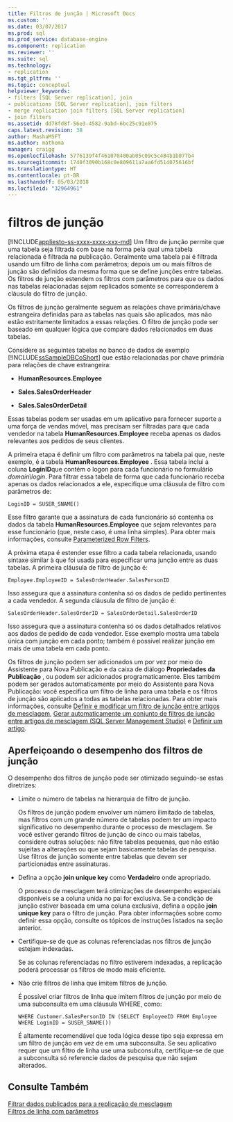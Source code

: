 ```yaml
---
title: Filtros de junção | Microsoft Docs
ms.custom: ''
ms.date: 03/07/2017
ms.prod: sql
ms.prod_service: database-engine
ms.component: replication
ms.reviewer: ''
ms.suite: sql
ms.technology:
- replication
ms.tgt_pltfrm: ''
ms.topic: conceptual
helpviewer_keywords:
- filters [SQL Server replication], join
- publications [SQL Server replication], join filters
- merge replication join filters [SQL Server replication]
- join filters
ms.assetid: dd78fd8f-56e3-4582-9abd-6bc25c91e075
caps.latest.revision: 38
author: MashaMSFT
ms.author: mathoma
manager: craigg
ms.openlocfilehash: 5776139f4f461070400ab05c09c5c484b1b077b4
ms.sourcegitcommit: 1740f3090b168c0e809611a7aa6fd514075616bf
ms.translationtype: HT
ms.contentlocale: pt-BR
ms.lasthandoff: 05/03/2018
ms.locfileid: "32964961"
---
```

# <a name="join-filters"></a>filtros de junção
[!INCLUDE[appliesto-ss-xxxx-xxxx-xxx-md](../../../includes/appliesto-ss-xxxx-xxxx-xxx-md.md)]
  Um filtro de junção permite que uma tabela seja filtrada com base na forma pela qual uma tabela relacionada é filtrada na publicação. Geralmente uma tabela pai é filtrada usando um filtro de linha com parâmetros; depois um ou mais filtros de junção são definidos da mesma forma que se define junções entre tabelas. Os filtros de junção estendem os filtros com parâmetros para que os dados nas tabelas relacionadas sejam replicados somente se corresponderem à cláusula do filtro de junção.  
  
 Os filtros de junção geralmente seguem as relações chave primária/chave estrangeira definidas para as tabelas nas quais são aplicados, mas não estão estritamente limitados a essas relações. O filtro de junção pode ser baseado em qualquer lógica que compare dados relacionados em duas tabelas.  
  
 Considere as seguintes tabelas no banco de dados de exemplo [!INCLUDE[ssSampleDBCoShort](../../../includes/sssampledbcoshort-md.md)] que estão relacionadas por chave primária para relações de chave estrangeira:  
  
-   **HumanResources.Employee**  
  
-   **Sales.SalesOrderHeader**  
  
-   **Sales.SalesOrderDetail**  
  
 Essas tabelas podem ser usadas em um aplicativo para fornecer suporte a uma força de vendas móvel, mas precisam ser filtradas para que cada vendedor na tabela **HumanResources.Employee** receba apenas os dados relevantes aos pedidos de seus clientes.  
  
 A primeira etapa é definir um filtro com parâmetros na tabela pai que, neste exemplo, é a tabela **HumanResources.Employee** . Essa tabela inclui a coluna **LoginID**que contém o logon para cada funcionário no formulário *domain\login*. Para filtrar essa tabela de forma que cada funcionário receba apenas os dados relacionados a ele, especifique uma cláusula de filtro com parâmetros de:  
  
```  
LoginID = SUSER_SNAME()  
```  
  
 Esse filtro garante que a assinatura de cada funcionário só contenha os dados da tabela **HumanResources.Employee** que sejam relevantes para esse funcionário (que, neste caso, é uma linha simples). Para obter mais informações, consulte [Parameterized Row Filters](../../../relational-databases/replication/merge/parameterized-filters-parameterized-row-filters.md).  
  
 A próxima etapa é estender esse filtro a cada tabela relacionada, usando sintaxe similar à que foi usada para especificar uma junção entre as duas tabelas. A primeira cláusula de filtro de junção é:  
  
```  
Employee.EmployeeID = SalesOrderHeader.SalesPersonID  
```  
  
 Isso assegura que a assinatura contenha só os dados de pedido pertinentes a cada vendedor. A segunda cláusula de filtro de junção é:  
  
```  
SalesOrderHeader.SalesOrderID = SalesOrderDetail.SalesOrderID  
```  
  
 Isso assegura que a assinatura contenha só os dados detalhados relativos aos dados de pedido de cada vendedor. Esse exemplo mostra uma tabela única com junção em cada ponto; também é possível realizar junção em mais de uma tabela em cada ponto.  
  
 Os filtros de junção podem ser adicionados um por vez por meio do Assistente para Nova Publicação e da caixa de diálogo **Propriedades da Publicação** , ou podem ser adicionados programaticamente. Eles também podem ser gerados automaticamente por meio do Assistente para Nova Publicação: você especifica um filtro de linha para uma tabela e os filtros de junção são aplicados a todas as tabelas relacionadas. Para obter mais informações, consulte [Definir e modificar um filtro de junção entre artigos de mesclagem](../../../relational-databases/replication/publish/define-and-modify-a-join-filter-between-merge-articles.md), [Gerar automaticamente um conjunto de filtros de junção entre artigos de mesclagem &#40;SQL Server Management Studio&#41;](../../../relational-databases/replication/publish/automatically-generate-join-filters-between-merge-articles.md) e [Definir um artigo](../../../relational-databases/replication/publish/define-an-article.md).  
  
## <a name="optimizing-join-filter-performance"></a>Aperfeiçoando o desempenho dos filtros de junção  
 O desempenho dos filtros de junção pode ser otimizado seguindo-se estas diretrizes:  
  
-   Limite o número de tabelas na hierarquia de filtro de junção.  
  
     Os filtros de junção podem envolver um número ilimitado de tabelas, mas filtros com um grande número de tabelas podem ter um impacto significativo no desempenho durante o processo de mesclagem. Se você estiver gerando filtros de junção de cinco ou mais tabelas, considere outras soluções: não filtre tabelas pequenas, que não estão sujeitas a alterações ou que sejam basicamente tabelas de pesquisa. Use filtros de junção somente entre tabelas que devem ser particionadas entre assinaturas.  
  
-   Defina a opção **join unique key** como **Verdadeiro** onde apropriado.  
  
     O processo de mesclagem terá otimizações de desempenho especiais disponíveis se a coluna unida no pai for exclusiva. Se a condição de junção estiver baseada em uma coluna exclusiva, defina a opção **join unique key** para o filtro de junção. Para obter informações sobre como definir essa opção, consulte os tópicos de instruções listados na seção anterior.  
  
-   Certifique-se de que as colunas referenciadas nos filtros de junção estejam indexadas.  
  
     Se as colunas referenciadas no filtro estiverem indexadas, a replicação poderá processar os filtros de modo mais eficiente.  
  
-   Não crie filtros de linha que imitem filtros de junção.  
  
     É possível criar filtros de linha que imitem filtros de junção por meio de uma subconsulta em uma cláusula WHERE, como:  
  
    ```  
    WHERE Customer.SalesPersonID IN (SELECT EmployeeID FROM Employee WHERE LoginID = SUSER_SNAME())   
    ```  
  
     É altamente recomendável que toda lógica desse tipo seja expressa em um filtro de junção em vez de em uma subconsulta. Se seu aplicativo requer que um filtro de linha use uma subconsulta, certifique-se de que a subconsulta só referencie dados de pesquisa que não sejam alterados.  
  
## <a name="see-also"></a>Consulte Também  
 [Filtrar dados publicados para a replicação de mesclagem](../../../relational-databases/replication/merge/filter-published-data-for-merge-replication.md)   
 [Filtros de linha com parâmetros](../../../relational-databases/replication/merge/parameterized-filters-parameterized-row-filters.md)  
  
  
